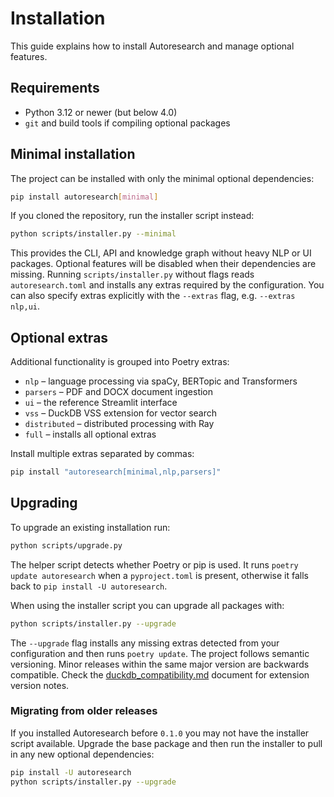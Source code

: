 # Installation

This guide explains how to install Autoresearch and manage optional features.

## Requirements

- Python 3.12 or newer (but below 4.0)
- `git` and build tools if compiling optional packages

## Minimal installation

The project can be installed with only the minimal optional dependencies:

```bash
pip install autoresearch[minimal]
```

If you cloned the repository, run the installer script instead:

```bash
python scripts/installer.py --minimal
```

This provides the CLI, API and knowledge graph without heavy NLP or UI packages.
Optional features will be disabled when their dependencies are missing.
Running ``scripts/installer.py`` without flags reads ``autoresearch.toml`` and
installs any extras required by the configuration. You can also specify extras
explicitly with the ``--extras`` flag, e.g. ``--extras nlp,ui``.

## Optional extras

Additional functionality is grouped into Poetry extras:

- `nlp` – language processing via spaCy, BERTopic and Transformers
- `parsers` – PDF and DOCX document ingestion
- `ui` – the reference Streamlit interface
- `vss` – DuckDB VSS extension for vector search
- `distributed` – distributed processing with Ray
- `full` – installs all optional extras

Install multiple extras separated by commas:

```bash
pip install "autoresearch[minimal,nlp,parsers]"
```

## Upgrading

To upgrade an existing installation run:

```bash
python scripts/upgrade.py
```

The helper script detects whether Poetry or pip is used. It runs
`poetry update autoresearch` when a `pyproject.toml` is present,
otherwise it falls back to `pip install -U autoresearch`.

When using the installer script you can upgrade all packages with:

```bash
python scripts/installer.py --upgrade
```

The ``--upgrade`` flag installs any missing extras detected from your
configuration and then runs ``poetry update``. The project follows
semantic versioning. Minor releases within the same major version are
backwards compatible. Check the
[duckdb_compatibility.md](duckdb_compatibility.md) document for extension
version notes.

### Migrating from older releases

If you installed Autoresearch before ``0.1.0`` you may not have the
installer script available. Upgrade the base package and then run the
installer to pull in any new optional dependencies:

```bash
pip install -U autoresearch
python scripts/installer.py --upgrade
```

